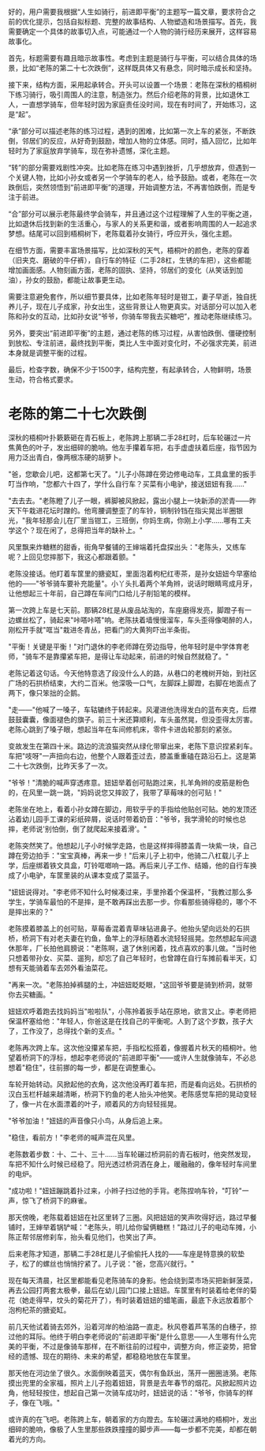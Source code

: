<ReasoningChainRenderer>
好的，用户需要我根据“人生如骑行，前进即平衡”的主题写一篇文章，要求符合之前的优化提示，包括自拟标题、完整的故事结构、人物塑造和场景描写。首先，我需要确定一个具体的故事切入点，可能通过一个人物的骑行经历来展开，这样容易故事化。

首先，标题需要有趣且暗示故事性。考虑到主题是骑行与平衡，可以结合具体的场景，比如“老陈的第二十七次跌倒”，这样既具体又有悬念，同时暗示成长和坚持。

接下来，结构方面，采用起承转合。开头可以设置一个场景：老陈在深秋的梧桐树下练习骑行，吸引周围人的注意，制造张力。然后介绍老陈的背景，比如退休工人，一直想学骑车，但年轻时因为家庭责任没时间，现在有时间了，开始练习，这是“起”。

“承”部分可以描述老陈的练习过程，遇到的困难，比如第一次上车的紧张，不断跌倒，邻居们的反应，从好奇到鼓励，增加人物的立体感。同时，插入回忆，比如年轻时为了家庭放弃学骑车，现在弥补遗憾，深化主题。

“转”的部分需要戏剧性冲突。比如老陈在练习中遇到挫折，几乎想放弃，但遇到一个关键人物，比如小孙女或者另一个学骑车的老人，给予鼓励。或者，老陈在一次跌倒后，突然领悟到“前进即平衡”的道理，开始调整方法，不再害怕跌倒，而是专注于前进。

“合”部分可以展示老陈最终学会骑车，并且通过这个过程理解了人生的平衡之道，比如退休后找到新的生活重心，与家人的关系更和谐，或者影响周围的人一起追求梦想。结尾可以回到梧桐树下，老陈载着孙女骑行，呼应开头，强化主题。

在细节方面，需要丰富场景描写，比如深秋的天气，梧桐叶的颜色，老陈的穿着（旧夹克、磨破的牛仔裤），自行车的特征（二手28杠，生锈的车把），这些都能增加画面感。人物刻画方面，老陈的固执、坚持，邻居们的变化（从笑话到加油），孙女的鼓励，都能让故事更生动。

需要注意避免套作，所以细节要具体，比如老陈年轻时是钳工，妻子早逝，独自抚养儿子，现在儿子成家，孙女出生，这些背景让人物更真实。对话部分可以加入老陈和孙女的互动，比如孙女说“爷爷，你骑车带我去买糖吧”，推动老陈继续练习。

另外，要突出“前进即平衡”的主题，通过老陈的练习过程，从害怕跌倒、僵硬控制到放松、专注前进，最终找到平衡，类比人生中面对变化时，不必强求完美，前进本身就是调整平衡的过程。

最后，检查字数，确保不少于1500字，结构完整，有起承转合，人物鲜明，场景生动，符合格式要求。

</ReasoningChainRenderer>



# 老陈的第二十七次跌倒

深秋的梧桐叶扑簌簌砸在青石板上，老陈跨上那辆二手28杠时，后车轮碾过一片焦黄色的叶子，发出细碎的脆响。他左手攥着车把，右手虚虚扶着后座，指节因为用力泛出青白，像两根冻硬的胡萝卜。

"爸，您歇会儿吧，这都第七天了。"儿子小陈蹲在旁边修电动车，工具盒里的扳手叮当作响，"您都六十四了，学什么自行车？买菜有小电驴，接送妞妞有我......"

"去去去。"老陈瞪了儿子一眼，裤脚被风掀起，露出小腿上一块新添的淤青——昨天下午栽进花坛时蹭的。他弯腰调整歪了的车铃，铜制铃铛在指尖晃出半圈银光，"我年轻那会儿在厂里当钳工，三班倒，你妈生病，你刚上小学......哪有工夫学这个？现在闲了，总得把当年的缺补上。"

风里飘来炸糖糕的甜香，街角早餐铺的王婶端着托盘探出头："老陈头，又练车呢？上回见您摔那下，我这心都跟着颤。"

老陈没接话。他盯着车筐里的搪瓷缸，里面泡着枸杞红枣茶，是孙女妞妞今早塞给他的——"爷爷骑车要补充能量"。小丫头扎着两个羊角辫，说话时眼睛弯成月牙，让他想起三十年前，自己蹲在车间门口给儿子削铅笔的模样。

第一次跨上车是七天前。那辆28杠是从废品站淘的，车座磨得发亮，脚蹬子有一边螺丝松了，骑起来"咔嗒咔嗒"响。老陈扶着墙慢慢溜车，车头歪得像喝醉的人，刚松开手就"哐当"栽进冬青丛，把看门的大黄狗吓出半条街。

"平衡！关键是平衡！"对门退休的李老师蹲在旁边指导，他年轻时是中学体育老师，"骑车不是靠攥紧车把，是得让车动起来，前进的时候自然就稳了。"

老陈记着这句话。今天他特意选了段没什么人的路，从巷口的老槐树开始，到社区广场的石拱桥结束，大约二百米。他深吸一口气，左脚踩上脚蹬，右脚在地面点了两下，像只笨拙的企鹅。

"走——"他喊了一嗓子，车轱辘终于转起来。风灌进他洗得发白的蓝布夹克，后襟鼓鼓囊囊，像面褪色的旗子。前三十米还算顺利，车头虽然晃，但没歪得太厉害。老陈心跳到了嗓子眼，想起当年在车间修机床，零件卡进齿轮那刻的紧张。

变故发生在第四十米。路边的流浪猫突然从绿化带窜出来，老陈下意识捏紧刹车。车把"吱呀"一声扭向右边，他整个人跟着歪过去，膝盖重重磕在路沿石上。这是第二十七次跌倒，比昨天多了一次。

"爷爷！"清脆的喊声穿透疼意。妞妞举着创可贴跑过来，扎羊角辫的皮筋是粉色的，在风里一跳一跳，"妈妈说您又摔跤了，我带了草莓味的创可贴！"

老陈坐在地上，看着小孙女蹲在脚边，用软乎乎的手指给他贴创可贴。她的发顶还沾着幼儿园手工课的彩纸碎屑，说话时带着奶音："爷爷，我学滑轮的时候也总摔，老师说'别怕倒，倒了就爬起来接着滑'。"

老陈突然笑了。他想起儿子小时候学走路，也是这样摔得膝盖青一块紫一块，自己蹲在旁边拍手："宝宝真棒，再来一步！"后来儿子上初中，他骑二八杠载儿子上学，后座绑着铁文具盒，叮铃哐啷响一路。再后来儿子工作、结婚，他的自行车换成了小电驴，车筐里装的从课本变成了菜篮子。

"妞妞说得对。"李老师不知什么时候凑过来，手里拎着个保温杯，"我教过那么多学生，学骑车最怕的不是摔，是不敢再踩出去那一步。你看那些骑得稳的，哪个不是摔出来的？"

老陈摸着膝盖上的创可贴，草莓香混着青草味钻进鼻子。他抬头望向远处的石拱桥，桥洞下有对老夫妻在钓鱼，鱼竿上的浮标随着水流轻轻摇晃。忽然想起车间退休那年，厂长拍他肩膀说："老陈啊，退了休别闲着，找点喜欢的事儿做。"当时他只想着带孙女、买菜、遛狗，却忘了自己年轻时，也曾蹲在自行车摊前看半天，幻想有天能骑着车去郊外看油菜花。

"再来一次。"老陈拍掉裤腿的土，冲妞妞眨眨眼，"这回爷爷要是骑到桥洞，就带你去买糖画。"

妞妞欢呼着跑去找妈妈当"啦啦队"，小陈拎着扳手站在原地，欲言又止。李老师把保温杯塞给他："年轻人，你爸这是在找自己的平衡呢。人到了这个岁数，孩子大了，工作没了，总得找个新的支点。"

老陈再次跨上车。这次他没攥紧车把，手指松松搭着，像握着片秋天的梧桐叶。他望着桥洞下的浮标，想起李老师说的"前进即平衡"——或许人生就像骑车，不必总想着"稳住"，往前挪的每一步，都是在调整重心。

车轮开始转动。风掀起他的衣角，这次他没再盯着车把，而是看向远处。石拱桥的汉白玉栏杆越来越清晰，桥洞下钓鱼的老人抬头冲他笑。老陈感觉车把的晃动变轻了，像一片在水面漂着的叶子，顺着风的方向轻轻摇晃。

"爷爷加油！"妞妞的声音像只小鸟，从身后追上来。

"稳住，看前方！"李老师的喊声混在风里。

老陈数着步数：十、二十、三十......当车轮碾过桥洞前的青石板时，他突然发现，车把不知什么时候已经稳了。阳光透过桥洞洒在身上，暖融融的，像年轻时车间里的电炉。

"成功啦！"妞妞蹦跳着扑过来，小辫子扫过他的手背。老陈捏响车铃，"叮铃"一声，惊飞了桥洞下的麻雀。

那天傍晚，老陈载着妞妞在社区里转了三圈。风把妞妞的笑声吹得好远，路过早餐铺时，王婶举着锅铲喊："老陈头，明儿给你留俩糖糕！"路过儿子的电动车摊，小陈正帮邻居修刹车，抬头看见他们，也笑出了声。

后来老陈才知道，那辆二手28杠是儿子偷偷托人找的——车座是特意换的软垫子，松了的螺丝也悄悄拧紧了。儿子说："爸，您高兴就行。"

现在每天清晨，社区里都能看见老陈骑车的身影。他会绕到菜市场买把新鲜菠菜，再去公园打两套太极拳，最后在幼儿园门口接上妞妞。车筐里有时装着给老伴的菊花（她走得早，坟头的菊花开了），有时装着妞妞的蜡笔画，最底下永远放着那个泡枸杞茶的搪瓷缸。

前几天他试着骑去郊外，沿着河岸的柏油路一直走。秋风卷着芦苇荡的白穗子，掠过他的耳际。他终于明白李老师说的"前进即平衡"是什么意思——人生哪有什么完美的平衡，不过是像骑车那样，在不断往前的过程中，调整方向，修正姿势，把曾经的遗憾、现在的期待、未来的希望，都稳稳地放在车筐里。

那天他在河边坐了很久。水面倒映着蓝天，偶尔有鱼跃出，荡开一圈圈涟漪。老陈摸出兜里的全家福，照片上儿子抱着妞妞，背景是去年春节的烟花。风掀起照片边角，他轻轻按住，想起自己第一次骑车成功时，妞妞说的话："爷爷，你骑车的样子，像在飞哦。"

或许真的在飞吧。老陈跨上车，朝着家的方向蹬去。车轮碾过满地的梧桐叶，发出细碎的脆响，像极了人生里那些跌跌撞撞的脚步声——每一步都不完美，却都在朝着光的方向。